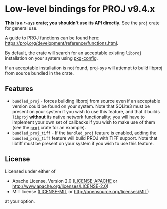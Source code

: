 # Low-level bindings for PROJ v9.4.x

**This is a
[`*-sys`](https://doc.rust-lang.org/cargo/reference/build-scripts.html#-sys-packages)
crate; you shouldn't use its API directly.** See the
[`proj`](https://github.com/georust/proj) crate for general use.

A guide to PROJ functions can be found here:
https://proj.org/development/reference/functions.html. 

By default, the crate will search for an acceptable existing `libproj`
installation on your system using
[pkg-config](https://www.freedesktop.org/wiki/Software/pkg-config/). 

If an acceptable installation is not found, proj-sys will attempt to build
libproj from source bundled in the crate.

## Features

- `bundled_proj` - forces building libproj from source even if an acceptable
  version could be found on your system.  Note that SQLite3 must be
  present on your system if you wish to use this feature, and that it builds
  `libproj` **without** its native network functionality; you will have to
  implement your own set of callbacks if you wish to make use of them (see the
[`proj`](https://crates.io/crates/proj) crate for an example).
- `bundled_proj_tiff` - If the `bundled_proj` feature is enabled, adding the
  `bundled_proj_tiff` feature will build PROJ with TIFF support. Note that
  libtiff must be present on your system if you wish to use this feature.

## License

Licensed under either of

 * Apache License, Version 2.0 ([LICENSE-APACHE](LICENSE-APACHE) or http://www.apache.org/licenses/LICENSE-2.0)
 * MIT license ([LICENSE-MIT](LICENSE-MIT) or http://opensource.org/licenses/MIT)

at your option.
